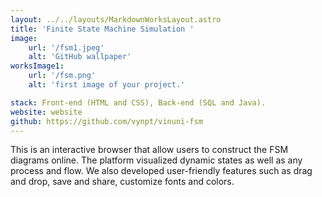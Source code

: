 ```yaml
---
layout: ../../layouts/MarkdownWorksLayout.astro
title: 'Finite State Machine Simulation '
image:
    url: '/fsm1.jpeg'
    alt: 'GitHub wallpaper'
worksImage1:
    url: '/fsm.png'
    alt: 'first image of your project.'

stack: Front-end (HTML and CSS), Back-end (SQL and Java).
website: website
github: https://github.com/vynpt/vinuni-fsm  
---
```


This is an interactive browser that allow users to construct the FSM diagrams online. The platform visualized dynamic states as well as any process and flow. We also developed user-friendly features such as drag and drop, save and share, customize fonts and colors.



